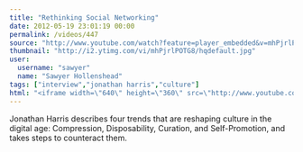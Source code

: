 ```yaml
---
title: "Rethinking Social Networking"
date: 2012-05-19 23:01:19 00:00
permalink: /videos/447
source: "http://www.youtube.com/watch?feature=player_embedded&v=mhPjrlPOTG8"
thumbnail: "http://i2.ytimg.com/vi/mhPjrlPOTG8/hqdefault.jpg"
user:
  username: "sawyer"
  name: "Sawyer Hollenshead"
tags: ["interview","jonathan harris","culture"]
html: "<iframe width=\"640\" height=\"360\" src=\"http://www.youtube.com/embed/mhPjrlPOTG8?wmode=transparent&fs=1&feature=oembed\" frameborder=\"0\" allowfullscreen></iframe>"
---
```


Jonathan Harris describes four trends that are reshaping culture in the digital age: Compression, Disposability, Curation, and Self-Promotion, and takes steps to counteract them.